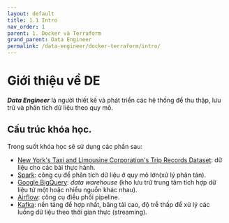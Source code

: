 ```yaml
---
layout: default
title: 1.1 Intro
nav_order: 1
parent: 1. Docker và Terraform
grand_parent: Data Engineer
permalink: /data-engineer/docker-terraform/intro/
---
```


# Giới thiệu về DE
***Data Engineer*** là người thiết kế và phát triển các hệ thống để thu thập, lưu trữ và phân tích dữ liệu theo quy mô.

## Cấu trúc khóa học.

Trong suốt khóa học sẽ sử dụng các phần sau:

* [New York's Taxi and Limousine Corporation's Trip Records Dataset](https://github.com/DataTalksClub/data-engineeringzoomcamp/blob/main/dataset.md): dữ liệu cho các bài thực hành.
* [Spark](https://spark.apache.org/): công cụ để phân tích dữ liệu ở quy mô lớn(xử lý phân tán).
* [Google BigQuery](https://cloud.google.com/products/bigquery/): _data warehouse_ (kho lưu trữ trung tâm tích hợp dữ liệu từ một hoặc nhiều nguồn khác nhau).
* [Airflow](https://airflow.apache.org/): công cụ điều phối pipeline.
* [Kafka](https://kafka.apache.org/): nền tảng để hợp nhất, băng tải cao, độ trễ thấp để xử lý các luồng dữ liệu theo thời gian thực (streaming).
